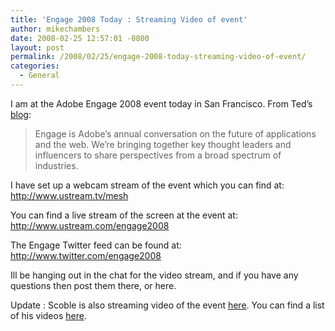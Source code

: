 ```yaml
---
title: 'Engage 2008 Today : Streaming Video of event'
author: mikechambers
date: 2008-02-25 12:57:01 -0800
layout: post
permalink: /2008/02/25/engage-2008-today-streaming-video-of-event/
categories:
  - General
---
```



I am at the Adobe Engage 2008 event today in San Francisco. From Ted&#8217;s [blog][1]:

> Engage is Adobe&#8217;s annual conversation on the future of applications and the web. We&#8217;re bringing together key thought leaders and influencers to share perspectives from a broad spectrum of industries.

<!--more-->

  
I have set up a webcam stream of the event which you can find at:  
<http://www.ustream.tv/mesh>

You can find a live stream of the screen at the event at:  
<http://www.ustream.com/engage2008>

The Engage Twitter feed can be found at:  
<http://www.twitter.com/engage2008>

Ill be hanging out in the chat for the video stream, and if you have any questions then post them there, or here.

Update : Scoble is also streaming video of the event [here][2]. You can find a list of his videos [here][3].

 [1]: http://www.onflex.org/ted/2008/02/engage-2008-future-of-web.php
 [2]: http://qik.com/scobleizer
 [3]: http://scobleizer.com/2008/02/25/live-video-from-adobe-engage-event/